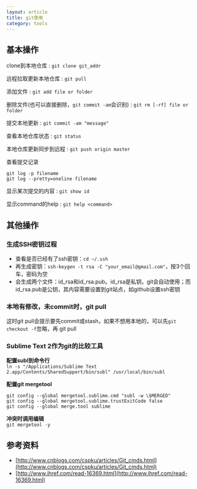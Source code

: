 ```yaml
---
layout: article
title: git使用
category: tools
---
```


## 基本操作

clone到本地仓库
: `git clone git_addr`

远程拉取更新本地仓库
: `git pull`

添加文件
: `git add file or folder`

删除文件(也可以直接删除，`git commit -am`会识别)
: `git rm [-rf] file or folder`

提交本地更新
: `git commit -am "message"`

查看本地仓库状态
: `git status`

本地仓库更新同步到远程
: `git push origin master`

查看提交记录

~~~~
git log -p filename
git log --pretty=oneline filename
~~~~

显示某次提交的内容
: `git show id`

显示command的help
: `git help <command>`

## 其他操作

### 生成SSH密钥过程

- 查看是否已经有了ssh密钥：`cd ~/.ssh`
- 再生成密钥：`ssh-keygen -t rsa -C "your_email@gmail.com"`，按3个回车，密码为空
- 会生成两个文件：id_rsa和id_rsa.pub。id_rsa是私钥，git会自动使用；而id_rsa.pub是公钥，其内容需要设置到git站点，如github设置ssh密钥

### 本地有修改，未commit时，git pull

这时git pull会提示要先commit或stash，如果不想用本地的，可以先`git checkout -f`忽略，再 git pull

### Sublime Text 2作为git的比较工具

**配置subl到命令行**  
`ln -s "/Applications/Sublime Text 2.app/Contents/SharedSupport/bin/subl" /usr/local/bin/subl`

**配置git mergetool**

~~~~
git config --global mergetool.sublime.cmd "subl -w \$MERGED"
git config --global mergetool.sublime.trustExitCode false 
git config --global merge.tool sublime
~~~~

**冲突时调用编辑**  
`git mergetool -y`


## 参考资料

- [http://www.cnblogs.com/cspku/articles/Git_cmds.html](http://www.cnblogs.com/cspku/articles/Git_cmds.html)
- [http://www.ihref.com/read-16369.html](http://www.ihref.com/read-16369.html)
